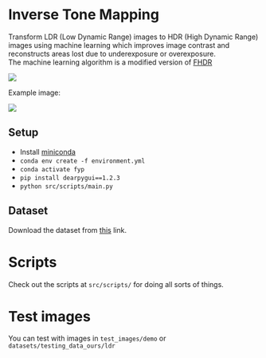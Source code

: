 # Inverse Tone Mapping
Transform LDR (Low Dynamic Range) images to HDR (High Dynamic Range) images using machine learning which improves image 
contrast and reconstructs areas lost due to underexposure or overexposure.  
The machine learning algorithm is a modified version of [FHDR](https://github.com/mukulkhanna/FHDR)

![](./docs/gui1.png)

Example image: 

![](./docs/gui2.png)

## Setup
- Install [miniconda](https://docs.conda.io/en/latest/miniconda.html)
- `conda env create -f environment.yml` 
- `conda activate fyp`
- `pip install dearpygui==1.2.3`
- `python src/scripts/main.py`

## Dataset
Download the dataset from [this](https://drive.google.com/file/d/1EwVvrWESQlXJ87E6JvTwFG_7arEoBZMz/view?usp=sharing) link.

# Scripts
Check out the scripts at `src/scripts/` for doing all sorts of things.

# Test images
You can test with images in `test_images/demo` or `datasets/testing_data_ours/ldr`
